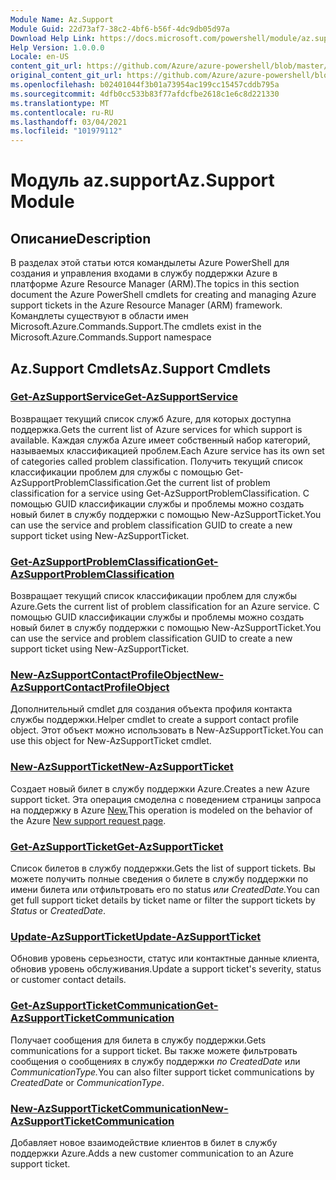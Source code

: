 ```yaml
---
Module Name: Az.Support
Module Guid: 22d73af7-38c2-4bf6-b56f-4dc9db05d97a
Download Help Link: https://docs.microsoft.com/powershell/module/az.support
Help Version: 1.0.0.0
Locale: en-US
content_git_url: https://github.com/Azure/azure-powershell/blob/master/src/Support/Support/help/Az.Support.md
original_content_git_url: https://github.com/Azure/azure-powershell/blob/master/src/Support/Support/help/Az.Support.md
ms.openlocfilehash: b02401044f3b01a73954ac199cc15457cddb795a
ms.sourcegitcommit: 4dfb0cc533b83f77afdcfbe2618c1e6c8d221330
ms.translationtype: MT
ms.contentlocale: ru-RU
ms.lasthandoff: 03/04/2021
ms.locfileid: "101979112"
---
```

# <span data-ttu-id="4b232-101">Модуль az.support</span><span class="sxs-lookup"><span data-stu-id="4b232-101">Az.Support Module</span></span>
## <span data-ttu-id="4b232-102">Описание</span><span class="sxs-lookup"><span data-stu-id="4b232-102">Description</span></span>
<span data-ttu-id="4b232-103">В разделах этой статьи ются командылеты Azure PowerShell для создания и управления входами в службу поддержки Azure в платформе Azure Resource Manager (ARM).</span><span class="sxs-lookup"><span data-stu-id="4b232-103">The topics in this section document the Azure PowerShell cmdlets for creating and managing Azure support tickets in the Azure Resource Manager (ARM) framework.</span></span> <span data-ttu-id="4b232-104">Командлеты существуют в области имен Microsoft.Azure.Commands.Support.</span><span class="sxs-lookup"><span data-stu-id="4b232-104">The cmdlets exist in the Microsoft.Azure.Commands.Support namespace</span></span>

## <span data-ttu-id="4b232-105">Az.Support Cmdlets</span><span class="sxs-lookup"><span data-stu-id="4b232-105">Az.Support Cmdlets</span></span>
### [<span data-ttu-id="4b232-106">Get-AzSupportService</span><span class="sxs-lookup"><span data-stu-id="4b232-106">Get-AzSupportService</span></span>](Get-AzSupportService.md)
<span data-ttu-id="4b232-107">Возвращает текущий список служб Azure, для которых доступна поддержка.</span><span class="sxs-lookup"><span data-stu-id="4b232-107">Gets the current list of Azure services for which support is available.</span></span> <span data-ttu-id="4b232-108">Каждая служба Azure имеет собственный набор категорий, называемых классификацией проблем.</span><span class="sxs-lookup"><span data-stu-id="4b232-108">Each Azure service has its own set of categories called problem classification.</span></span> <span data-ttu-id="4b232-109">Получить текущий список классификации проблем для службы с помощью Get-AzSupportProblemClassification.</span><span class="sxs-lookup"><span data-stu-id="4b232-109">Get the current list of problem classification for a service using Get-AzSupportProblemClassification.</span></span> <span data-ttu-id="4b232-110">С помощью GUID классификации службы и проблемы можно создать новый билет в службу поддержки с помощью New-AzSupportTicket.</span><span class="sxs-lookup"><span data-stu-id="4b232-110">You can use the service and problem classification GUID to create a new support ticket using New-AzSupportTicket.</span></span>

### [<span data-ttu-id="4b232-111">Get-AzSupportProblemClassification</span><span class="sxs-lookup"><span data-stu-id="4b232-111">Get-AzSupportProblemClassification</span></span>](Get-AzSupportProblemClassification.md)
<span data-ttu-id="4b232-112">Возвращает текущий список классификации проблем для службы Azure.</span><span class="sxs-lookup"><span data-stu-id="4b232-112">Gets the current list of problem classification for an Azure service.</span></span> <span data-ttu-id="4b232-113">С помощью GUID классификации службы и проблемы можно создать новый билет в службу поддержки с помощью New-AzSupportTicket.</span><span class="sxs-lookup"><span data-stu-id="4b232-113">You can use the service and problem classification GUID to create a new support ticket using New-AzSupportTicket.</span></span> 

### [<span data-ttu-id="4b232-114">New-AzSupportContactProfileObject</span><span class="sxs-lookup"><span data-stu-id="4b232-114">New-AzSupportContactProfileObject</span></span>](New-AzSupportContactProfileObject.md)
<span data-ttu-id="4b232-115">Дополнительный cmdlet для создания объекта профиля контакта службы поддержки.</span><span class="sxs-lookup"><span data-stu-id="4b232-115">Helper cmdlet to create a support contact profile object.</span></span> <span data-ttu-id="4b232-116">Этот объект можно использовать в New-AzSupportTicket.</span><span class="sxs-lookup"><span data-stu-id="4b232-116">You can use this object for New-AzSupportTicket cmdlet.</span></span>

### [<span data-ttu-id="4b232-117">New-AzSupportTicket</span><span class="sxs-lookup"><span data-stu-id="4b232-117">New-AzSupportTicket</span></span>](New-AzSupportTicket.md)
<span data-ttu-id="4b232-118">Создает новый билет в службу поддержки Azure.</span><span class="sxs-lookup"><span data-stu-id="4b232-118">Creates a new Azure support ticket.</span></span> <span data-ttu-id="4b232-119">Эта операция смоделна с поведением страницы запроса на поддержку в Azure [New.](https://portal.azure.com/#blade/Microsoft_Azure_Support/HelpAndSupportBlade/overview)</span><span class="sxs-lookup"><span data-stu-id="4b232-119">This operation is modeled on the behavior of the Azure [New support request page](https://portal.azure.com/#blade/Microsoft_Azure_Support/HelpAndSupportBlade/overview).</span></span>

### [<span data-ttu-id="4b232-120">Get-AzSupportTicket</span><span class="sxs-lookup"><span data-stu-id="4b232-120">Get-AzSupportTicket</span></span>](Get-AzSupportTicket.md)
<span data-ttu-id="4b232-121">Список билетов в службу поддержки.</span><span class="sxs-lookup"><span data-stu-id="4b232-121">Gets the list of support tickets.</span></span> <span data-ttu-id="4b232-122">Вы можете получить полные сведения о билете в службу поддержки по имени билета или отфильтровать его по status *или* *CreatedDate.*</span><span class="sxs-lookup"><span data-stu-id="4b232-122">You can get full support ticket details by ticket name or filter the support tickets by *Status* or *CreatedDate*.</span></span>

### [<span data-ttu-id="4b232-123">Update-AzSupportTicket</span><span class="sxs-lookup"><span data-stu-id="4b232-123">Update-AzSupportTicket</span></span>](Update-AzSupportTicket.md)
<span data-ttu-id="4b232-124">Обновив уровень серьезности, статус или контактные данные клиента, обновив уровень обслуживания.</span><span class="sxs-lookup"><span data-stu-id="4b232-124">Update a support ticket's severity, status or customer contact details.</span></span>

### [<span data-ttu-id="4b232-125">Get-AzSupportTicketCommunication</span><span class="sxs-lookup"><span data-stu-id="4b232-125">Get-AzSupportTicketCommunication</span></span>](Get-AzSupportTicketCommunication.md)
<span data-ttu-id="4b232-126">Получает сообщения для билета в службу поддержки.</span><span class="sxs-lookup"><span data-stu-id="4b232-126">Gets communications for a support ticket.</span></span> <span data-ttu-id="4b232-127">Вы также можете фильтровать сообщения о сообщениях в службу поддержки *по CreatedDate* или *CommunicationType.*</span><span class="sxs-lookup"><span data-stu-id="4b232-127">You can also filter support ticket communications by *CreatedDate* or *CommunicationType*.</span></span> 

### [<span data-ttu-id="4b232-128">New-AzSupportTicketCommunication</span><span class="sxs-lookup"><span data-stu-id="4b232-128">New-AzSupportTicketCommunication</span></span>](New-AzSupportTicketCommunication.md)
<span data-ttu-id="4b232-129">Добавляет новое взаимодействие клиентов в билет в службу поддержки Azure.</span><span class="sxs-lookup"><span data-stu-id="4b232-129">Adds a new customer communication to an Azure support ticket.</span></span> 



